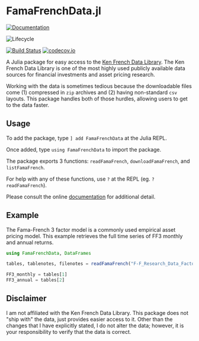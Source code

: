 # FamaFrenchData.jl

[![Documentation](https://img.shields.io/badge/docs-stable-blue.svg)](https://tbeason.github.io/FamaFrenchData.jl/stable)
<!--[![Documentation](https://img.shields.io/badge/docs-master-blue.svg)](https://tbeason.github.io/FamaFrenchData.jl/dev)-->
![Lifecycle](https://img.shields.io/badge/lifecycle-experimental-orange.svg)
<!-- ![Lifecycle](https://img.shields.io/badge/lifecycle-maturing-blue.svg) -->
<!-- ![Lifecycle](https://img.shields.io/badge/lifecycle-stable-green.svg) -->
<!-- ![Lifecycle](https://img.shields.io/badge/lifecycle-retired-orange.svg) -->
<!-- ![Lifecycle](https://img.shields.io/badge/lifecycle-archived-red.svg) -->
<!-- ![Lifecycle](https://img.shields.io/badge/lifecycle-dormant-blue.svg)  -->
[![Build Status](https://travis-ci.com/tbeason/FamaFrenchData.jl.svg?branch=master)](https://travis-ci.com/tbeason/FamaFrenchData.jl)
[![codecov.io](http://codecov.io/github/tbeason/FamaFrenchData.jl/coverage.svg?branch=master)](http://codecov.io/github/tbeason/FamaFrenchData.jl?branch=master)


A Julia package for easy access to the [Ken French Data Library](https://mba.tuck.dartmouth.edu/pages/faculty/ken.french/data_library.html). The Ken French Data Library is one of the most highly used publicly available data sources for financial investments and asset pricing research.

Working with the data is sometimes tedious because the downloadable files come (1) compressed in `zip` archives and (2) having non-standard `csv` layouts. This package handles both of those hurdles, allowing users to get to the data faster.


## Usage

To add the package, type `] add FamaFrenchData` at the Julia REPL.

Once added, type `using FamaFrenchData` to import the package.

The package exports 3 functions: `readFamaFrench`, `downloadFamaFrench`, and `listFamaFrench`.

For help with any of these functions, use `?` at the REPL (eg. `?readFamaFrench`).

Please consult the online [documentation](https://tbeason.github.io/FamaFrenchData.jl/stable) for additional detail.

## Example 
The Fama-French 3 factor model is a commonly used empirical asset pricing model. This example retrieves the full time series of FF3 monthly and annual returns.

```julia
using FamaFrenchData, DataFrames

tables, tablenotes, filenotes = readFamaFrench("F-F_Research_Data_Factors")

FF3_monthly = tables[1]
FF3_annual = tables[2]
```


## Disclaimer


I am not affiliated with the Ken French Data Library. This package does not "ship with" the data, just provides easier access to it. Other than the changes that I have explicitly stated, I do not alter the data; however, it is your responsibility to verify that the data is correct.
